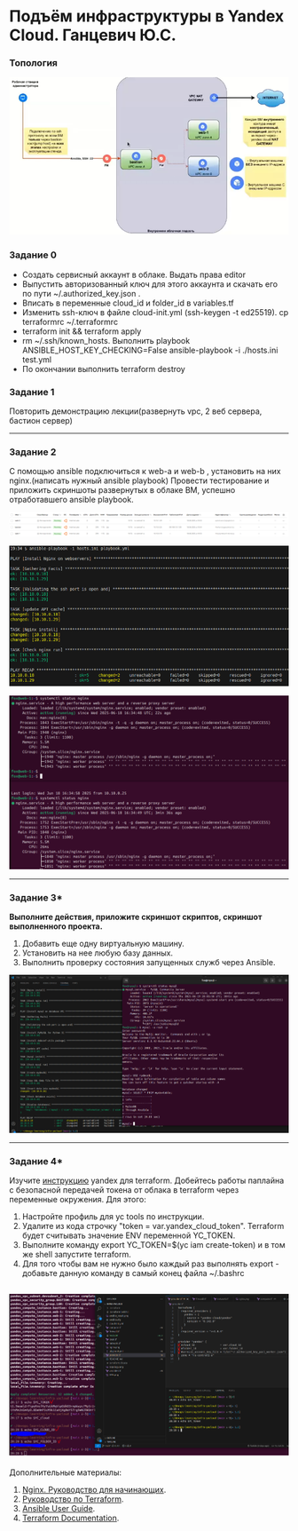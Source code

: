 # Подъём инфраструктуры в Yandex Cloud. Ганцевич Ю.С.
### Топология
![topology](topology.png)

### Задание 0
- Создать сервисный аккаунт в облаке. Выдать права editor
- Выпустить авторизованный ключ для этого аккаунта и скачать его по пути ~/.authorized_key.json .
- Вписать в переменные cloud_id и folder_id в variables.tf
- Изменить ssh-ключ в файле cloud-init.yml (ssh-keygen -t ed25519). cp terraformrc ~/.terraformrc
- terraform init && terraform apply
- rm ~/.ssh/known_hosts. Выполнить playbook ANSIBLE_HOST_KEY_CHECKING=False ansible-playbook -i ./hosts.ini test.yml
- По окончании выполнить terraform destroy

### Задание 1 

Повторить демонстрацию лекции(развернуть vpc, 2 веб сервера, бастион сервер)

---
### Задание 2 

С помощью ansible подключиться к web-a и web-b , установить на них nginx.(написать нужный ansible playbook)
Провести тестирование и приложить скриншоты развернутых в облаке ВМ, успешно отработавшего ansible playbook. 

![VMS](VMs.png)

![ansible](ansible_result.png)

![nginx](nginx.png)

---
### Задание 3*

**Выполните действия, приложите скриншот скриптов, скриншот выполненного проекта.**

1. Добавить еще одну виртуальную машину. 
2. Установить на нее любую базу данных. 
3. Выполнить проверку состояния запущенных служб через Ansible.

![mysql](mysql.png)

--- 
### Задание 4*
Изучите [инструкцию](https://cloud.yandex.ru/docs/tutorials/infrastructure-management/terraform-quickstart) yandex для terraform.
Добейтесь работы паплайна с безопасной передачей токена от облака в terraform через переменные окружения. Для этого:

1. Настройте профиль для yc tools по инструкции.
2. Удалите из кода строчку "token = var.yandex_cloud_token". Terraform будет считывать значение ENV переменной YC_TOKEN.
3. Выполните команду export YC_TOKEN=$(yc iam create-token) и в том же shell запустите terraform.
4. Для того чтобы вам не нужно было каждый раз выполнять export - добавьте данную команду в самый конец файла ~/.bashrc

![auth_token](auth_token_result.png)
---

Дополнительные материалы: 

1. [Nginx. Руководство для начинающих](https://nginx.org/ru/docs/beginners_guide.html). 
2. [Руководство по Terraform](https://registry.terraform.io/providers/yandex-cloud/yandex/latest/doc). 
3. [Ansible User Guide](https://docs.ansible.com/ansible/latest/user_guide/index.html).
1. [Terraform Documentation](https://www.terraform.io/docs/index.html).
